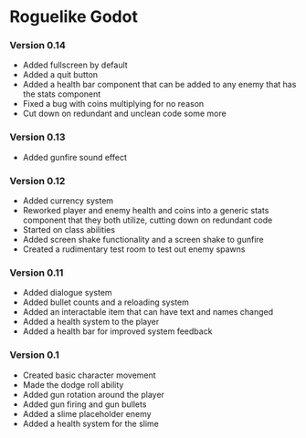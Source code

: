 # Roguelike Godot
### Version 0.14
- Added fullscreen by default
- Added a quit button
- Added a health bar component that can be added to any enemy that has the stats component
- Fixed a bug with coins multiplying for no reason
- Cut down on redundant and unclean code some more

### Version 0.13
- Added gunfire sound effect

### Version 0.12
- Added currency system
- Reworked player and enemy health and coins into a generic stats component that they both utilize, cutting down on redundant code
- Started on class abilities
- Added screen shake functionality and a screen shake to gunfire
- Created a rudimentary test room to test out enemy spawns

### Version 0.11
- Added dialogue system
- Added bullet counts and a reloading system
- Added an interactable item that can have text and names changed
- Added a health system to the player
- Added a health bar for improved system feedback

### Version 0.1
- Created basic character movement
- Made the dodge roll ability
- Added gun rotation around the player
- Added gun firing and gun bullets
- Added a slime placeholder enemy
- Added a health system for the slime
